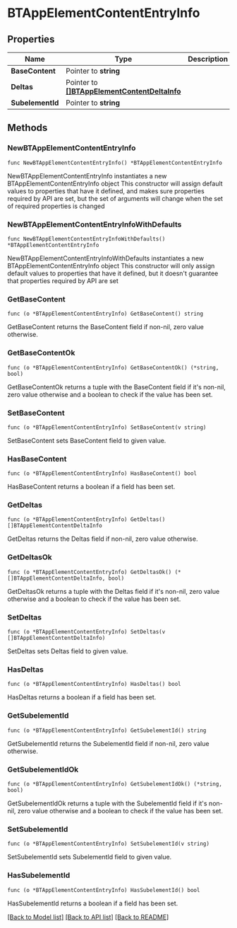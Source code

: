 # BTAppElementContentEntryInfo

## Properties

Name | Type | Description | Notes
------------ | ------------- | ------------- | -------------
**BaseContent** | Pointer to **string** |  | [optional] 
**Deltas** | Pointer to [**[]BTAppElementContentDeltaInfo**](BTAppElementContentDeltaInfo.md) |  | [optional] 
**SubelementId** | Pointer to **string** |  | [optional] 

## Methods

### NewBTAppElementContentEntryInfo

`func NewBTAppElementContentEntryInfo() *BTAppElementContentEntryInfo`

NewBTAppElementContentEntryInfo instantiates a new BTAppElementContentEntryInfo object
This constructor will assign default values to properties that have it defined,
and makes sure properties required by API are set, but the set of arguments
will change when the set of required properties is changed

### NewBTAppElementContentEntryInfoWithDefaults

`func NewBTAppElementContentEntryInfoWithDefaults() *BTAppElementContentEntryInfo`

NewBTAppElementContentEntryInfoWithDefaults instantiates a new BTAppElementContentEntryInfo object
This constructor will only assign default values to properties that have it defined,
but it doesn't guarantee that properties required by API are set

### GetBaseContent

`func (o *BTAppElementContentEntryInfo) GetBaseContent() string`

GetBaseContent returns the BaseContent field if non-nil, zero value otherwise.

### GetBaseContentOk

`func (o *BTAppElementContentEntryInfo) GetBaseContentOk() (*string, bool)`

GetBaseContentOk returns a tuple with the BaseContent field if it's non-nil, zero value otherwise
and a boolean to check if the value has been set.

### SetBaseContent

`func (o *BTAppElementContentEntryInfo) SetBaseContent(v string)`

SetBaseContent sets BaseContent field to given value.

### HasBaseContent

`func (o *BTAppElementContentEntryInfo) HasBaseContent() bool`

HasBaseContent returns a boolean if a field has been set.

### GetDeltas

`func (o *BTAppElementContentEntryInfo) GetDeltas() []BTAppElementContentDeltaInfo`

GetDeltas returns the Deltas field if non-nil, zero value otherwise.

### GetDeltasOk

`func (o *BTAppElementContentEntryInfo) GetDeltasOk() (*[]BTAppElementContentDeltaInfo, bool)`

GetDeltasOk returns a tuple with the Deltas field if it's non-nil, zero value otherwise
and a boolean to check if the value has been set.

### SetDeltas

`func (o *BTAppElementContentEntryInfo) SetDeltas(v []BTAppElementContentDeltaInfo)`

SetDeltas sets Deltas field to given value.

### HasDeltas

`func (o *BTAppElementContentEntryInfo) HasDeltas() bool`

HasDeltas returns a boolean if a field has been set.

### GetSubelementId

`func (o *BTAppElementContentEntryInfo) GetSubelementId() string`

GetSubelementId returns the SubelementId field if non-nil, zero value otherwise.

### GetSubelementIdOk

`func (o *BTAppElementContentEntryInfo) GetSubelementIdOk() (*string, bool)`

GetSubelementIdOk returns a tuple with the SubelementId field if it's non-nil, zero value otherwise
and a boolean to check if the value has been set.

### SetSubelementId

`func (o *BTAppElementContentEntryInfo) SetSubelementId(v string)`

SetSubelementId sets SubelementId field to given value.

### HasSubelementId

`func (o *BTAppElementContentEntryInfo) HasSubelementId() bool`

HasSubelementId returns a boolean if a field has been set.


[[Back to Model list]](../README.md#documentation-for-models) [[Back to API list]](../README.md#documentation-for-api-endpoints) [[Back to README]](../README.md)


